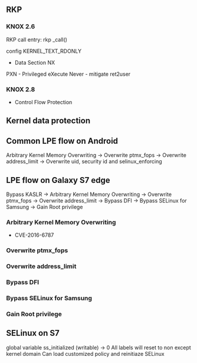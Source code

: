 ## RKP
### KNOX 2.6
RKP call entry: rkp _call()

config KERNEL_TEXT_RDONLY
 - Data Section NX

PXN - Privileged eXecute Never - mitigate ret2user

### KNOX 2.8
 * Control Flow Protection
 
## Kernel data protection

## Common LPE flow on Android
Arbitrary Kernel Memory Overwriting -> Overwrite ptmx_fops -> Overwrite address_limit -> Overwrite uid, security id and selinux_enforcing

## LPE flow on Galaxy S7 edge
Bypass KASLR -> Arbitrary Kernel Memory Overwriting -> Overwrite ptmx_fops -> Overwrite address_limit -> Bypass DFI -> Bypass SELinux for Samsung -> Gain Root privilege


### Arbitrary Kernel Memory Overwriting 
* CVE-2016-6787

### Overwrite ptmx_fops 
### Overwrite address_limit 
### Bypass DFI 
### Bypass SELinux for Samsung 
### Gain Root privilege

## SELinux on S7
global variable ss_initialized (writable) -> 0
    All labels will reset to non except kernel domain
Can load customized policy and reinitiaze SELinux

